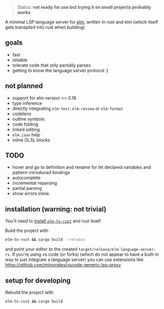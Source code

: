 > Status: **not ready for use but trying it on small projects probably works**

A minimal LSP language server for [elm](https://elm-lang.org/), written in rust and elm (which itself gets transpiled into rust when building).

## goals
- fast
- reliable
- tolerate code that only partially parses
- getting to know the language server protocol :)

## not planned
- support for elm version <= 0.18
- type inference
- directly integrating `elm-test`. `elm-review` or `elm-format`
- codelens
- outline symbols
- code folding
- linked editing
- `elm.json` help
- inline GLSL blocks

## TODO
- hover and go to definition and rename for let declared variables and pattern-introduced bindings
- autocomplete
- incremental reparsing
- partial parsing
- show errors inline

## installation (warning: not trivial)
You'll need to [install `elm-to-rust`](https://github.com/lue-bird/elm-syntax-to-rust/tree/main/node-elm-to-rust) and rust itself.

Build the project with
```bash
elm-to-rust && cargo build --release
```

and point your editor to the created `target/release/elm-language-server-rs`.
If you're using vs code (or forks) (which do not appear to have a built-in way to just integrate a language server) you can use extensions like https://github.com/mjmorales/vscode-generic-lsp-proxy


## setup for developing
Rebuild the project with
```bash
elm-to-rust && cargo build
```
